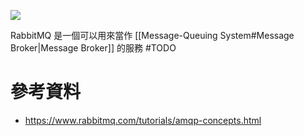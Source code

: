 ![](<https://raw.githubusercontent.com/Jamison-Chen/KM-software/master/img/exchanges-topic-fanout-direct.png>)

RabbitMQ 是一個可以用來當作 [[Message-Queuing System#Message Broker|Message Broker]] 的服務 #TODO 

# 參考資料

- <https://www.rabbitmq.com/tutorials/amqp-concepts.html>
